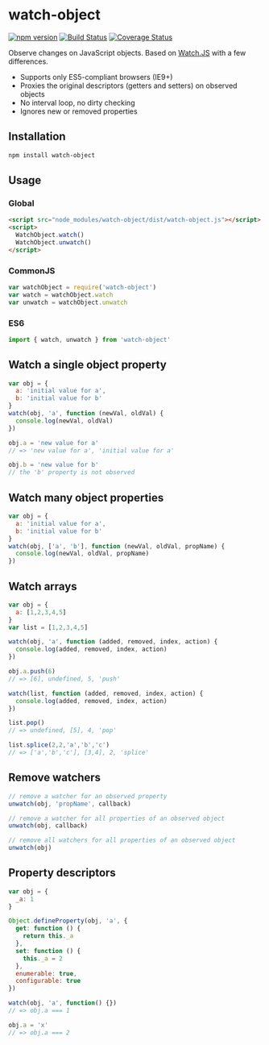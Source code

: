 # watch-object

[![npm version](https://badge.fury.io/js/watch-object.svg)](https://badge.fury.io/js/watch-object)
[![Build Status](https://travis-ci.org/themekit/watch-object.svg?branch=master)](https://travis-ci.org/themekit/watch-object)
[![Coverage Status](https://coveralls.io/repos/github/themekit/watch-object/badge.svg?branch=master)](https://coveralls.io/github/themekit/watch-object?branch=master)

Observe changes on JavaScript objects. Based on [Watch.JS](https://github.com/melanke/Watch.JS) with a few differences.

- Supports only ES5-compliant browsers (IE9+)
- Proxies the original descriptors (getters and setters) on observed objects
- No interval loop, no dirty checking
- Ignores new or removed properties

## Installation
```bash
npm install watch-object
```

## Usage
### Global
```html
<script src="node_modules/watch-object/dist/watch-object.js"></script>
<script>
  WatchObject.watch()
  WatchObject.unwatch()
</script>
```

### CommonJS
```js
var watchObject = require('watch-object')
var watch = watchObject.watch
var unwatch = watchObject.unwatch
```

### ES6
```js
import { watch, unwatch } from 'watch-object'
```

## Watch a single object property
```js
var obj = {
  a: 'initial value for a',
  b: 'initial value for b'
}
watch(obj, 'a', function (newVal, oldVal) {
  console.log(newVal, oldVal)
})

obj.a = 'new value for a'
// => 'new value for a', 'initial value for a'

obj.b = 'new value for b'
// the 'b' property is not observed
```

## Watch many object properties
```js
var obj = {
  a: 'initial value for a',
  b: 'initial value for b'
}
watch(obj, ['a', 'b'], function (newVal, oldVal, propName) {
  console.log(newVal, oldVal, propName)
})
```

## Watch arrays
```js
var obj = {
  a: [1,2,3,4,5]
}
var list = [1,2,3,4,5]

watch(obj, 'a', function (added, removed, index, action) {
  console.log(added, removed, index, action)
})

obj.a.push(6)
// => [6], undefined, 5, 'push'

watch(list, function (added, removed, index, action) {
  console.log(added, removed, index, action)
})

list.pop()
// => undefined, [5], 4, 'pop'

list.splice(2,2,'a','b','c')
// => ['a','b','c'], [3,4], 2, 'splice'
```

## Remove watchers
```js
// remove a watcher for an observed property
unwatch(obj, 'propName', callback)

// remove a watcher for all properties of an observed object
unwatch(obj, callback)

// remove all watchers for all properties of an observed object
unwatch(obj)
```

## Property descriptors
```js
var obj = {
  _a: 1
}

Object.defineProperty(obj, 'a', {
  get: function () {
    return this._a
  },
  set: function () {
    this._a = 2
  },
  enumerable: true,
  configurable: true
})

watch(obj, 'a', function() {})
// => obj.a === 1

obj.a = 'x'
// => obj.a === 2
```
